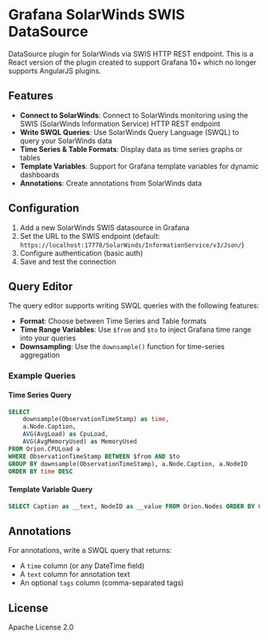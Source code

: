 # Grafana SolarWinds SWIS DataSource

DataSource plugin for SolarWinds via SWIS HTTP REST endpoint. This is a React version of the plugin created to support Grafana 10+ which no longer supports AngularJS plugins.

## Features

- **Connect to SolarWinds**: Connect to SolarWinds monitoring using the SWIS (SolarWinds Information Service) HTTP REST endpoint
- **Write SWQL Queries**: Use SolarWinds Query Language (SWQL) to query your SolarWinds data
- **Time Series & Table Formats**: Display data as time series graphs or tables
- **Template Variables**: Support for Grafana template variables for dynamic dashboards
- **Annotations**: Create annotations from SolarWinds data

## Configuration

1. Add a new SolarWinds SWIS datasource in Grafana
2. Set the URL to the SWIS endpoint (default: `https://localhost:17778/SolarWinds/InformationService/v3/Json/`)
3. Configure authentication (basic auth)
4. Save and test the connection

## Query Editor

The query editor supports writing SWQL queries with the following features:

- **Format**: Choose between Time Series and Table formats
- **Time Range Variables**: Use `$from` and `$to` to inject Grafana time range into your queries
- **Downsampling**: Use the `downsample()` function for time-series aggregation

### Example Queries

#### Time Series Query
```sql
SELECT
    downsample(ObservationTimeStamp) as time,
    a.Node.Caption,
    AVG(AvgLoad) as CpuLoad,
    AVG(AvgMemoryUsed) as MemoryUsed
FROM Orion.CPULoad a
WHERE ObservationTimeStamp BETWEEN $from AND $to
GROUP BY downsample(ObservationTimeStamp), a.Node.Caption, a.NodeID
ORDER BY time DESC
```

#### Template Variable Query
```sql
SELECT Caption as __text, NodeID as __value FROM Orion.Nodes ORDER BY Caption
```

## Annotations

For annotations, write a SWQL query that returns:
- A `time` column (or any DateTime field)
- A `text` column for annotation text
- An optional `tags` column (comma-separated tags)

## License

Apache License 2.0